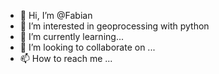 - 👋 Hi, I’m @Fabian
- 👀 I’m interested in geoprocessing with python
- 🌱 I’m currently learning... 
- 💞️ I’m looking to collaborate on ...
- 📫 How to reach me ...

<!---
FabianSuck/FabianSuck is a ✨ special ✨ repository because its `README.md` (this file) appears on your GitHub profile.
You can click the Preview link to take a look at your changes.
--->
